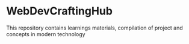 # WebDevCraftingHub
This repository contains learnings materials, compilation of project and concepts in modern technology 
